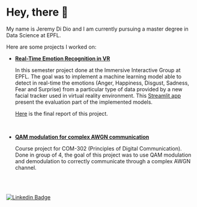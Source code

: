 # Hey, there 👋 

My name is Jeremy Di Dio and I am currently pursuing a master degree in Data Science at EPFL.

Here are some projects I worked on:

- **[Real-Time Emotion Recognition in VR](https://github.com/dioday45/Emotion-recognition-evaluation-visualization)** 

  In this semester project done at the Immersive Interactive Group at EPFL. The goal was to implement a machine learning model able to detect in real-time the emotions (Anger, Happiness, Disgust, Sadness, Fear and Surprise) from a particular type of data provided by a new facial tracker used in virtual reality environment. This [Streamlit app](https://share.streamlit.io/dioday45/emotion-recognition-evaluation-visualization/main) present the evaluation part of the implemented models.

  [Here](https://github.com/dioday45/Emotion-recognition-evaluation-visualization/blob/main/report_final.pdf) is the final report of this project.

<br />

- **[QAM modulation for complex AWGN communication](https://github.com/dioday45/PDC-2022)**

  Course project for COM-302 (Principles of Digital Communication). Done in group of 4, the goal of this project was to use QAM modulation and demodulation to correctly communicate through a complex AWGN channel.



<br />
<br />

[![Linkedin Badge](https://img.shields.io/badge/linkedin-%230077B5.svg?style=for-the-badge&logo=linkedin&logoColor=white)](https://www.linkedin.com/in/jeremy-di-dio-3002b920b/) 

